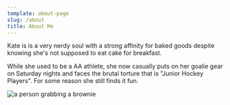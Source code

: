 ```yaml
---
template: about-page
slug: /about
title: About Me
---
```

Kate is is a very nerdy soul with a strong affinity for baked goods despite knowing she's not supposed to eat cake for breakfast. 

While she used to be a AA athlete, she now casually puts on her goalie gear on Saturday nights and faces the brutal torture that is "Junior Hockey Players". For some reason she still finds it fun.

![a person grabbing a brownie](/assets/nordwood-themes-75z1spsoim-unsplash.jpg "Snack Time")